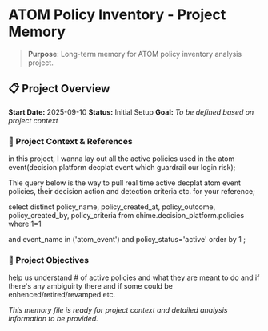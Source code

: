 # ATOM Policy Inventory - Project Memory

> **Purpose**: Long-term memory for ATOM policy inventory analysis project.

## 📋 Project Overview

**Start Date:** 2025-09-10
**Status:** Initial Setup
**Goal:** *To be defined based on project context*

### 🔗 Project Context & References
in this project, I wanna lay out all the active policies used in the atom event(decision platform decplat event which guardrail our login risk);

Thie query below is the way to pull real time active decplat atom event policies, their decision action and detection criteria etc. for your reference;


select distinct policy_name, policy_created_at, policy_outcome, policy_created_by, policy_criteria
from chime.decision_platform.policies
where 1=1

and event_name in ('atom_event')
and policy_status='active'
order by 1
;



### 🎯 Project Objectives
help us understand # of active policies and what they are meant to do and if there's any ambiguirty there and if some could be enhenced/retired/revamped etc.





*This memory file is ready for project context and detailed analysis information to be provided.*
